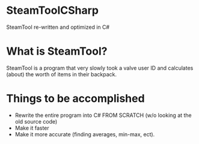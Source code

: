 # SteamToolCSharp
SteamTool re-written and optimized in C#

# What is SteamTool?
SteamTool is a program that very slowly took a valve user ID and calculates (about) the worth of items in their backpack.

# Things to be accomplished
- Rewrite the entire program into C# FROM SCRATCH (w/o looking at the old source code)
- Make it faster
- Make it more accurate (finding averages, min-max, ect).
